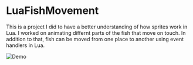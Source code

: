 # LuaFishMovement
This is a project I did to have a better understanding of how sprites work in Lua. I worked on animating differnt parts of the fish that move on touch. In addition to that, fish can be moved from one place to another using event handlers in Lua.

![Demo](https://user-images.githubusercontent.com/26017954/35499996-623c9bba-049a-11e8-9800-014121cfb85f.gif)
